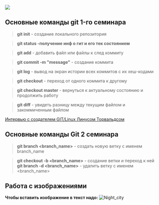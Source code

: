 ![](https://fuzeservers.ru/wp-content/uploads/1/7/c/17c86d4f862234bbc3a2f0a432a9f850.jpeg)
## Основные команды git 1-го семинара 

> **git init** - создание локального репозитория

> **git status -получение инф о гит и его тек состоянием**

> **git add** - добавить файл или файлы к след коммиту

> **git commit -m "message"** - создание коммита

> **git log** - вывод на экран истории всех коммитов с их хеш-кодами

> **git checkout** - переход от одного коммита к другому

> **git checkout master** - вернуться к актуальному состоянию и продолжить работу

> **git diff** - увидеть разницу между текущим файлом и закоммиченным файлом


[Интервью с создателем GIT/Linux Линусом Торвальдсом](https://habr.com/ru/post/374887/)



## Основные команды Git 2 семинара

> **git branch <branch_name>** - создать новую ветку с именем branch_name

>**git checkout -b <branch_name>** - создание ветки и переход к ней
> **git branch -d <branch_name>** - удалить ветку с именем <branch_name>

## Работа с изображениями
**Чтобы вставить изображение в текст надо:**
![Night_city](city.jpg)

